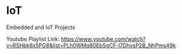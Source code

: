 # IoT
Embedded and IoT Projects

Youtube Playlist Link:
https://www.youtube.com/watch?v=RSHbk6x5PG8&list=PLh0WMq80EbSgCF-l7DhvsP2B_NhPms49k
